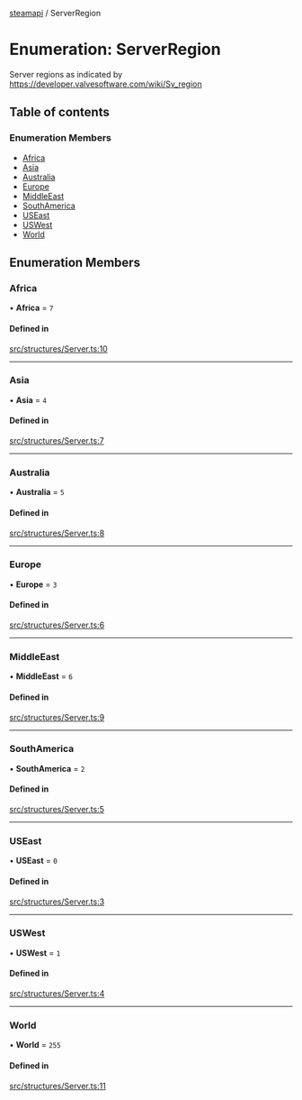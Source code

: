 [steamapi](../README.md) / ServerRegion

# Enumeration: ServerRegion

Server regions as indicated by https://developer.valvesoftware.com/wiki/Sv_region

## Table of contents

### Enumeration Members

- [Africa](ServerRegion.md#africa)
- [Asia](ServerRegion.md#asia)
- [Australia](ServerRegion.md#australia)
- [Europe](ServerRegion.md#europe)
- [MiddleEast](ServerRegion.md#middleeast)
- [SouthAmerica](ServerRegion.md#southamerica)
- [USEast](ServerRegion.md#useast)
- [USWest](ServerRegion.md#uswest)
- [World](ServerRegion.md#world)

## Enumeration Members

### Africa

• **Africa** = ``7``

#### Defined in

[src/structures/Server.ts:10](https://github.com/xDimGG/node-steamapi/blob/b7dfdb7/src/structures/Server.ts#L10)

___

### Asia

• **Asia** = ``4``

#### Defined in

[src/structures/Server.ts:7](https://github.com/xDimGG/node-steamapi/blob/b7dfdb7/src/structures/Server.ts#L7)

___

### Australia

• **Australia** = ``5``

#### Defined in

[src/structures/Server.ts:8](https://github.com/xDimGG/node-steamapi/blob/b7dfdb7/src/structures/Server.ts#L8)

___

### Europe

• **Europe** = ``3``

#### Defined in

[src/structures/Server.ts:6](https://github.com/xDimGG/node-steamapi/blob/b7dfdb7/src/structures/Server.ts#L6)

___

### MiddleEast

• **MiddleEast** = ``6``

#### Defined in

[src/structures/Server.ts:9](https://github.com/xDimGG/node-steamapi/blob/b7dfdb7/src/structures/Server.ts#L9)

___

### SouthAmerica

• **SouthAmerica** = ``2``

#### Defined in

[src/structures/Server.ts:5](https://github.com/xDimGG/node-steamapi/blob/b7dfdb7/src/structures/Server.ts#L5)

___

### USEast

• **USEast** = ``0``

#### Defined in

[src/structures/Server.ts:3](https://github.com/xDimGG/node-steamapi/blob/b7dfdb7/src/structures/Server.ts#L3)

___

### USWest

• **USWest** = ``1``

#### Defined in

[src/structures/Server.ts:4](https://github.com/xDimGG/node-steamapi/blob/b7dfdb7/src/structures/Server.ts#L4)

___

### World

• **World** = ``255``

#### Defined in

[src/structures/Server.ts:11](https://github.com/xDimGG/node-steamapi/blob/b7dfdb7/src/structures/Server.ts#L11)
